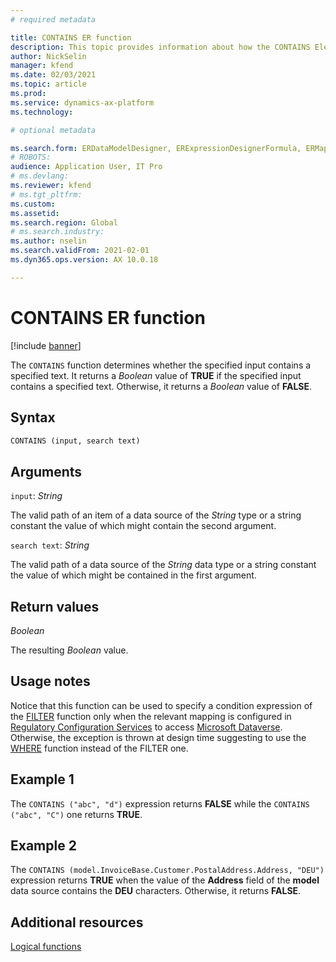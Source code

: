 ```yaml
---
# required metadata

title: CONTAINS ER function
description: This topic provides information about how the CONTAINS Electronic reporting (ER) function is used.
author: NickSelin
manager: kfend
ms.date: 02/03/2021
ms.topic: article
ms.prod: 
ms.service: dynamics-ax-platform
ms.technology: 

# optional metadata

ms.search.form: ERDataModelDesigner, ERExpressionDesignerFormula, ERMappedFormatDesigner, ERModelMappingDesigner
# ROBOTS: 
audience: Application User, IT Pro
# ms.devlang: 
ms.reviewer: kfend
# ms.tgt_pltfrm: 
ms.custom: 
ms.assetid: 
ms.search.region: Global
# ms.search.industry: 
ms.author: nselin
ms.search.validFrom: 2021-02-01
ms.dyn365.ops.version: AX 10.0.18

---
```


# CONTAINS ER function

[!include [banner](../includes/banner.md)]

The `CONTAINS` function determines whether the specified input contains a specified text. It returns a *Boolean* value of **TRUE** if the specified input contains a specified text. Otherwise, it returns a *Boolean* value of **FALSE**.

## Syntax

```vb
CONTAINS (input, search text)
```

## Arguments

`input`: *String*

The valid path of an item of a data source of the *String* type or a string constant the value of which might contain the second argument.

`search text`: *String*

The valid path of a data source of the *String* data type or a string constant the value of which might be contained in the first argument.

## Return values

*Boolean*

The resulting *Boolean* value.

## Usage notes

Notice that this function can be used to specify a condition expression of the [FILTER](er-functions-list-filter.md) function only when the relevant mapping is configured in [Regulatory Configuration Services](https://docs.microsoft.com/dynamics365/finance/localizations/rcs-globalization-feature) to access [Microsoft Dataverse](https://docs.microsoft.com/dynamics365/fin-ops-core/dev-itpro/data-entities/data-integration-cds). Otherwise, the exception is thrown at design time suggesting to use the [WHERE](er-functions-list-where.md) function instead of the FILTER one.

## Example 1

The `CONTAINS ("abc", "d")` expression returns **FALSE** while the `CONTAINS ("abc", "C")` one returns **TRUE**.

## Example 2

The `CONTAINS (model.InvoiceBase.Customer.PostalAddress.Address, "DEU")` expression returns **TRUE** when the value of the **Address** field of the **model** data source contains the **DEU** characters. Otherwise, it returns **FALSE**.

## Additional resources

[Logical functions](er-functions-category-logical.md)
